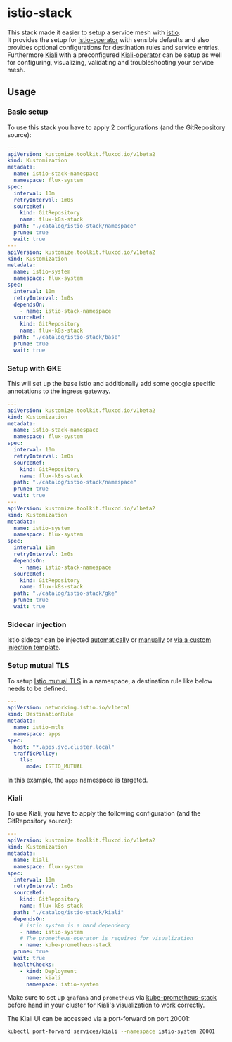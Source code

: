 # istio-stack

This stack made it easier to setup a service mesh with [istio](https://istio.io/latest/).  
It provides the setup for [istio-operator](https://github.com/stevehipwell/helm-charts/tree/master/charts/istio-operator) with sensible defaults
and also provides optional configurations for destination rules and service entries.  
Furthermore [Kiali](https://kiali.io/) with a preconfigured [Kiali-operator](https://github.com/kiali/helm-charts/tree/master/kiali-operator)
can be setup as well for configuring, visualizing, validating and troubleshooting your service mesh.

## Usage

### Basic setup

To use this stack you have to apply 2 configurations (and the GitRepository source):

```yaml
---
apiVersion: kustomize.toolkit.fluxcd.io/v1beta2
kind: Kustomization
metadata:
  name: istio-stack-namespace
  namespace: flux-system
spec:
  interval: 10m
  retryInterval: 1m0s
  sourceRef:
    kind: GitRepository
    name: flux-k8s-stack
  path: "./catalog/istio-stack/namespace"
  prune: true
  wait: true
---
apiVersion: kustomize.toolkit.fluxcd.io/v1beta2
kind: Kustomization
metadata:
  name: istio-system
  namespace: flux-system
spec:
  interval: 10m
  retryInterval: 1m0s
  dependsOn:
    - name: istio-stack-namespace
  sourceRef:
    kind: GitRepository
    name: flux-k8s-stack
  path: "./catalog/istio-stack/base"
  prune: true
  wait: true
```

### Setup with GKE

This will set up the base istio and additionally add some google specific annotations to the ingress gateway.

```yaml
---
apiVersion: kustomize.toolkit.fluxcd.io/v1beta2
kind: Kustomization
metadata:
  name: istio-stack-namespace
  namespace: flux-system
spec:
  interval: 10m
  retryInterval: 1m0s
  sourceRef:
    kind: GitRepository
    name: flux-k8s-stack
  path: "./catalog/istio-stack/namespace"
  prune: true
  wait: true
---
apiVersion: kustomize.toolkit.fluxcd.io/v1beta2
kind: Kustomization
metadata:
  name: istio-system
  namespace: flux-system
spec:
  interval: 10m
  retryInterval: 1m0s
  dependsOn:
    - name: istio-stack-namespace
  sourceRef:
    kind: GitRepository
    name: flux-k8s-stack
  path: "./catalog/istio-stack/gke"
  prune: true
  wait: true
```

### Sidecar injection

Istio sidecar can be injected [automatically](https://istio.io/latest/docs/setup/additional-setup/sidecar-injection/#automatic-sidecar-injection)
or [manually](https://istio.io/latest/docs/setup/additional-setup/sidecar-injection/#manual-sidecar-injection)
or [via a custom injection template](https://istio.io/latest/docs/setup/additional-setup/sidecar-injection/#customizing-injection).

### Setup mutual TLS

To setup [Istio mutual TLS](https://istio.io/latest/docs/tasks/security/authentication/mtls-migration/) in a namespace,
a destination rule like below needs to be defined.

```yaml
---
apiVersion: networking.istio.io/v1beta1
kind: DestinationRule
metadata:
  name: istio-mtls
  namespace: apps
spec:
  host: "*.apps.svc.cluster.local"
  trafficPolicy:
    tls:
      mode: ISTIO_MUTUAL
```

In this example, the `apps` namespace is targeted.

### Kiali

To use Kiali, you have to apply the following configuration (and the GitRepository source):

```yaml
---
apiVersion: kustomize.toolkit.fluxcd.io/v1beta2
kind: Kustomization
metadata:
  name: kiali
  namespace: flux-system
spec:
  interval: 10m
  retryInterval: 1m0s
  sourceRef:
    kind: GitRepository
    name: flux-k8s-stack
  path: "./catalog/istio-stack/kiali"
  dependsOn:
    # istio system is a hard dependency
    - name: istio-system
    # The prometheus-operator is required for visualization
    - name: kube-prometheus-stack
  prune: true
  wait: true
  healthChecks:
    - kind: Deployment
      name: kiali
      namespace: istio-system
```

Make sure to set up `grafana` and `prometheus` via [kube-prometheus-stack](./../kube-prometheus-stack/README.md)
before hand in your cluster for Kiali's visualization to work correctly.

The Kiali UI can be accessed via a port-forward on port 20001:

```sh
kubectl port-forward services/kiali --namespace istio-system 20001
```
